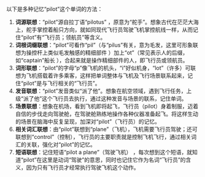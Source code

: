 以下是多种记忆“pilot”这个单词的方法：
1. **词源联想**：“pilot”源自拉丁语“pilotus” ，原意为“舵手”。想象古代在茫茫大海上，舵手掌控着船只方向，就如同现代飞行员驾驶飞机掌控航线一样，从而记住“pilot”有“飞行员；领航员”等含义。
2. **词根词缀联想**：“pilot”可看作“pil”（与“pilus”有关，意为毛发，这里可形象联想为操控杆上类似毛发触感的精细部件 ）加上“ot”（常见表示人的后缀，如“captain”船长 ），合起来就是操作精细部件的人，即飞行员或领航员。
3. **词形联想**：“pilot”的字母“p”像飞机的机头，“i”好似机身，“lot”（许多）可联想为飞机搭载着许多乘客，这样把单词整体与飞机及飞行场景联系起来，记住“pilot”是与飞行相关的“飞行员”。
4. **发音联想**：“pilot”发音类似“派了他”。想象在航空领域，遇到飞行任务，上级“派了他”这个飞行员去执行，通过这种发音与场景的联系，记住单词。
5. **场景联想**：想象在机场，看到飞机即将起飞，飞行员（pilot）身着制服，迈着自信的步伐走向驾驶舱，在驾驶舱熟练地操作各种仪器准备起飞。将这样生动的场景在脑海中反复呈现，加深对“pilot”（飞行员）的记忆。
6. **相关词汇联想**：由“pilot”联想到“plane”（飞机），飞机需要飞行员驾驶；还可联想到“control”（控制），飞行员的主要职责就是控制飞机飞行，通过相关词汇的关联，强化对“pilot”的记忆。
7. **短语联想**：记住短语“pilot a plane”（驾驶飞机） ，每次想到这个短语，就知道“pilot”在这里是动词“驾驶”的意思，同时也记住它作为名词“飞行员”的含义，因为只有飞行员才经常执行驾驶飞机这个动作。 